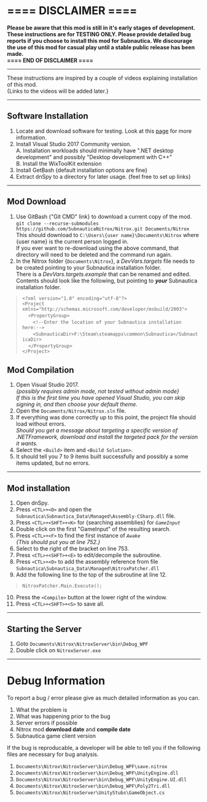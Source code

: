 # ==== DISCLAIMER ====
**Please be aware that this mod is still in it's early stages of development.  These instructions are for TESTING ONLY.  Please provide detailed bug reports if you choose to install this mod for Subnautica.  We discourage the use of this mod for casual play until a stable public release has been made.<BR>
==== END OF DISCLAIMER ====**

***
These instructions are inspired by a couple of videos explaining installation of this mod.<BR>
{Links to the videos will be added later.}
***

## Software Installation
1. Locate and download software for testing.  Look at this [page](https://github.com/SubnauticaNitrox/Nitrox/wiki/Software-Used-for-Development-&-Installation) for more information.
2. Install Visual Studio 2017 Community version.<BR>
   A. Installation workloads should minimally have ".NET desktop development" and possibly "Desktop development with C++"<BR>
   B. Install the WixToolKit extension
3. Install GetBash {default installation options are fine}
4. Extract dnSpy to a directory for later usage. {feel free to set up links}

***

## Mod Download
1. Use GitBash {"Git CMD" link} to download a current copy of the mod.<BR>
   `git clone --recurse-submodules https://github.com/SubnauticaNitrox/Nitrox.git Documents/Nitrox`<BR>
   This should download to `C:\Users\{user name}\Documents\Nitrox` where {user name} is the current person logged in.<BR>
   If you ever want to re-download using the above command, that directory will need to be deleted and the command run again.
2. In the Nitrox folder {`Documents\Nitrox`}, a _DevVars.targets_ file needs to be created pointing to your Subnautica installation folder.<BR>
   There is a _DevVars.targets.example_ that can be renamed and edited.<BR>
   Contents should look like the following, but pointing to _**your**_ Subnautica installation folder.<BR>
>`<?xml version="1.0" encoding="utf-8"?>`<BR>
`<Project xmlns="http://schemas.microsoft.com/developer/msbuild/2003">`<BR>
&nbsp;&nbsp;&nbsp;&nbsp;`<PropertyGroup>`<BR>
&nbsp;&nbsp;&nbsp;&nbsp;&nbsp;&nbsp;&nbsp;`<!--Enter the location of your Subnautica installation here:-->`<BR>
&nbsp;&nbsp;&nbsp;&nbsp;&nbsp;&nbsp;&nbsp;`<SubnauticaDir>F:\Steam\steamapps\common\Subnautica</SubnauticaDir>`<BR>
&nbsp;&nbsp;&nbsp;&nbsp;`</PropertyGroup>`<BR>
`</Project>`<BR>
## Mod Compilation
1. Open Visual Studio 2017.<BR>
   _{possibly requires admin mode, not tested without admin mode}<BR>
   If this is the first time you have opened Visual Studio, you can skip signing in, and then choose your default theme._
2. Open the `Documents/Nitrox/Nitrox.sln` file.
3. If everything was done correctly up to this point, the project file should load without errors.<BR>
   _Should you get a message about targeting a specific version of .NETFramework, download and install the targeted pack for the version it wants._
4. Select the `<Build>` item and `<Build Solution>`.
5. It should tell you 7 to 9 items built successfully and possibly a some items updated, but no errors.

***

## Mod installation
1. Open dnSpy.
2. Press `<CTL>+<O>` and open the `Subnautica\Subnautica_Data\Managed\Assembly-CSharp.dll` file.
3. Press `<CTL>+<SHFT>+<K>` for {searching assemblies} for _`GameInput`_
4. Double click on the first "GameInput" of the resulting search.
5. Press `<CTL>+<F>` to find the first instance of _`Awake`_<BR>
   _{This should put you at line 752.}_
6. Select to the right of the bracket on line 753.
7. Press `<CTL>+<SHFT>+<E>` to edit/decompile the subroutine.
8. Press `<CTL>+<O>` to add the assembly reference from file `Subnautica\Subnautica_Data\Managed\NitroxPatcher.dll`
9. Add the following line to the top of the subroutine at line 12.
>  `NitroxPatcher.Main.Execute();`
10. Press the `<Compile>` button at the lower right of the window.
11. Press `<CTL>+<SHFT>+<S>` to save all.

***

## Starting the Server
1. Goto `Documents\Nitrox\NitroxServer\bin\Debug_WPF`
2. Double click on `NitroxServer.exe`

***

# Debug Information
To report a bug / error please give as much detailed information as you can.
1. What the problem is
2. What was happening prior to the bug
3. Server errors if possible
4. Nitrox mod **download date** and **compile date**
5. Subnautica game client version

If the bug is reproducable, a developer will be able to tell you if the following files are necessary for bug analysis.
1. `Documents\Nitrox\NitroxServer\bin\Debug_WPF\save.nitrox`
2. `Documents\Nitrox\NitroxServer\bin\Debug_WPF\UnityEngine.dll`
3. `Documents\Nitrox\NitroxServer\bin\Debug_WPF\UnityEngine.UI.dll`
4. `Documents\Nitrox\NitroxServer\bin\Debug_WPF\Poly2Tri.dll`
5. `Documents\Nitrox\NitroxServer\UnityStubs\GameObject.cs`
